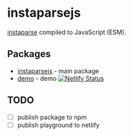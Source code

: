 # instaparsejs

[instaparse](https://github.com/Engelberg/instaparse) compiled to JavaScript (ESM).

## Packages

- [instaparsejs](/packages/instaparsejs/) - main package
- [demo](/packages/demo/) - demo [![Netlify Status](https://api.netlify.com/api/v1/badges/9fbaf314-5736-4d2a-a89d-905cb7b2c5b0/deploy-status)](https://app.netlify.com/sites/instaparsejs/deploys)

## TODO

- [ ] publish package to npm
- [ ] publish playground to netlify

